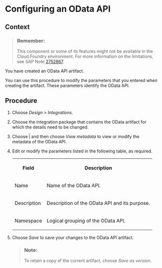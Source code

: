 <!-- loio24e85c6b8bb944279b4ca87246d2dfc0 -->

<link rel="stylesheet" type="text/css" href="../css/sap-icons.css"/>

# Configuring an OData API



## Context

> ### Remember:  
> This component or some of its features might not be available in the Cloud Foundry environment. For more information on the limitations, see SAP Note [2752867](https://me.sap.com/notes/2752867).

You have created an OData API artifact.

You can use this procedure to modify the parameters that you entered when creating the artifact. These parameters identify the OData API.



## Procedure

1.  Choose *Design* \> *Integrations*.

2.  Choose the integration package that contains the OData artifact for which the details need to be changed.

3.  Choose <span class="SAP-icons"></span> and then choose *View metadata* to view or modify the metadata of the OData API.

4.  Edit or modify the parameters listed in the following table, as required.


    <table>
    <tr>
    <th valign="top">

    Field


    
    </th>
    <th valign="top">

    Description


    
    </th>
    </tr>
    <tr>
    <td valign="top">
    
    Name


    
    </td>
    <td valign="top">
    
    Name of the OData API.


    
    </td>
    </tr>
    <tr>
    <td valign="top">
    
    Description


    
    </td>
    <td valign="top">
    
    Description of the OData API and its purpose.


    
    </td>
    </tr>
    <tr>
    <td valign="top">
    
    Namespace


    
    </td>
    <td valign="top">
    
    Logical grouping of the OData API.


    
    </td>
    </tr>
    </table>
    
5.  Choose *Save* to save your changes to the OData API artifact.

    > ### Note:  
    > To retain a copy of the current artifact, choose *Save as version*.


